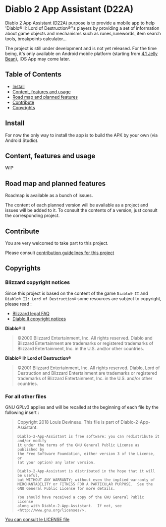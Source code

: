# Diablo 2 App Assistant (D22A)
 
Diablo 2 App Assistant (D22A) purpose is to provide a mobile app to help 'Diablo® II: Lord of Destruction®''s players by providing a set of information about game objects and mechanisms such as  runes,runewords, item search tools, breakpoints calculator...

The project is still under development and is not yet released. For the time being, it's only available on Android mobile platform (starting from [4.1 Jelly Bean](https://developer.android.com/about/versions/jelly-bean#android-41)), iOS App may come later.
                                        	

## Table of Contents

- [Install](#install)
- [Content, features and usage](#content-features-and-usage)
- [Road map and planned features](#road-map-and-planned-features)
- [Contribute](#contribute)
- [Copyrights](#copyrights)

## Install

For now the only way to install the app is to build the APK by your own (via Android Studio).

## Content, features and usage
WIP

## Road map and planned features

Roadmap is available as a bunch of issues.

The content of each planned version will be available as a project and issues will be added to it. To consult the contents of a version, just consult the corresponding project.

## Contribute
You are very welcomed to take part to this project.

Please consult [contribution guidelines for this project](docs/CONTRIBUTING.md)


## Copyrights
### Blizzard copyright notices
Since this project is based on the content of the game `Diablo® II` and `Diablo® II: Lord of Destruction®` some resources are subject to copyright, please read :

- [Blizzard legal FAQ](http://us.blizzard.com/en-us/company/about/legal-faq.html)
- [Diablo II copyright notices](http://us.blizzard.com/en-us/company/about/copyrightnotices.html)

**Diablo® II**
>
> ©2000 Blizzard Entertainment, Inc. All rights reserved.
> Diablo and Blizzard Entertainment are trademarks or registered trademarks of Blizzard
> Entertainment, Inc. in the U.S. and/or other countries.

**Diablo® II: Lord of Destruction®**
>
> ©2001 Blizzard Entertainment, Inc. All rights reserved.
> Diablo, Lord of Destruction and Blizzard Entertainment are trademarks or registered
> trademarks of Blizzard Entertainment, Inc. in the U.S. and/or other countries.

### For all other files 
GNU GPLv3 applies and will be recalled at the beginning of each file by the following insert :
 > Copyright 2018 Louis Devineau.
 > This file is part of Diablo-2-App-Assistant.
 >
 >     Diablo-2-App-Assistant is free software: you can redistribute it and/or modify
 >     it under the terms of the GNU General Public License as published by
 >     the Free Software Foundation, either version 3 of the License, or
 >     (at your option) any later version.
 >
 >     Diablo-2-App-Assistant is distributed in the hope that it will be useful,
 >     but WITHOUT ANY WARRANTY; without even the implied warranty of
 >     MERCHANTABILITY or FITNESS FOR A PARTICULAR PURPOSE.  See the
 >     GNU General Public License for more details.
 >
 >     You should have received a copy of the GNU General Public License
 >     along with Diablo-2-App-Assistant.  If not, see <http://www.gnu.org/licenses/>.
    
[You can consult le LICENSE file](LICENSE)
